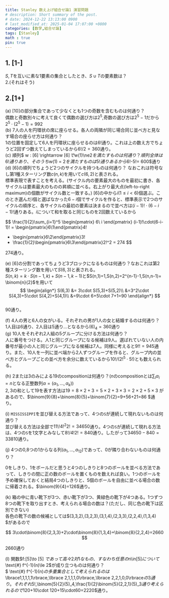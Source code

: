 ```yaml
---
title: Stanley 数え上げ組合せ論1 演習問題
# description: Short summary of the post.
# date: 2024-12-22 13:13:00 0900
# last_modified_at: 2025-01-04 17:07:00 +0800
categories: [数学,組合せ論]
tags: [Stanley]
math : true
pin: true
---
```


## 1. [1-]
$S,T$を互いに素な$1$要素の集合としたとき、$S \cup T$の要素数は？  
$2$.(それはそう)
## 2.[1+]
$\mathrm{(a)}$ $[10]$の部分集合であって少なくとも1つの奇数を含むものは何通り？   
偶数と奇数別々に考えて良くて偶数の選び方は$2^5$,奇数の選び方は$2^5-1$だから$2^5\cdot(2^5-1) = 992$  
$\mathrm{(b)}$ $7$人の人を円環状の席に座らせる。各人の両隣が同じ場合同じ並べ方と見なす場合の座らせ方は何通り？  
$1$の位置を固定して$6$人を円環状に座らせるのは$6!$通り。これは上の数え方でちょうど$2$回ずつ数えてしまっているから$6!/2 = 360$通り。  
$\mathrm{(c)}$ 順列$ w : [6] \rightarrow [6]$で$w(1)\ne2$を満たすものは何通り？  
順列全体は$6!$通りあり、そのうち$w(1) = 2$を満たすものは$5!$通りあるから$6!-5!= 600$通り  
$\mathrm{(d)}$ $[6]$の順列でちょうど$2$つのサイクルを持つものは何通り？  なおこれは符号なし第1種スターリング数$c(n,k)$を用いて$c(6,2)$と表される。  
標準表現で表すことを考える。(サイクル内の要素最大のものを最初に書き、各サイクルは要素最大のものの昇順に並べる。右上がり最大点(left-to-right maximum)の個数がサイクル数と一致する。)
$[6]$の中から$i$$(1\le i < 6)$個選ぶ。このとき選んだ$i$個と選ばなかった$6-i$個でサイクルを作ると、標準表示で$2$つのサイクルの順序と、各サイクルの最初の要素は決まるので並べ方は$(i-1)!\cdot(6-i-1)!$通りある。$i$について和を取ると同じものを$2$回数えているから

$$
\frac{1}{2}\sum_{i=1}^5 \begin{pmatrix}
6\\
i
\end{pmatrix}
(i-1)!\cdot(6-i-1)!
= \begin{pmatrix}6\\1\end{pmatrix}4!
+ \begin{pmatrix}6\\2\end{pmatrix}3!
+ \frac{1}{2}\begin{pmatrix}6\\3\end{pmatrix}2!^2
= 274
$$

$274$通り。

$\mathrm{(e)}$ $[6]$の分割であってちょうど$3$ブロックになるものは何通り？なおこれは第2種スターリング数を用いて$S(6,3)$と表される。  
$S(n,k) = k \cdot S(n-1,k) + S(n-1,k-1)$と$S(n,1)=1,S(n,2)=2^{n-1}-1,S(n,n-1)=
\binom{n}{2}$を用いて
$$
\begin{align*}
S(6,3) &= 3\cdot S(5,3)+S(5,2)\\ 
    &=3^2\cdot S(4,3)+5\cdot S(4,2)+S(4,1)\\
    &=9\cdot 6+5\cdot 7+1=90
\end{align*}
$$  
$90$通り。

$\mathrm{(f)}$  $4$人の男と$6$人の女がいる。それぞれの男が$1$人の女と結婚するのは何通り？  
$1$人目は$6$通り、$2$人目は$5$通り...となるから$(6)_4 = 360$通り  
$\mathrm{(g)}$ $10$人をそれぞれ$2$人組の$5$グループに分ける方法は何通り？  
人に番号をつける。人$1$と同じグループになる候補は$9$人。選ばれていない人の内番号が最小の人と同じグループになる候補は$7$人。同様に考えると$9!! = 945$通り。また、$10$人を一列に並べ端から$2$人ずつグループを作ると、グループ内の並べ方とグループごとの並べ方を余分に数えているから$10!/(2!^5\cdot 5!)$とも数えられる。　　

$\mathrm{(h)}$  $2$または$3$のみによる$19$のcompositionは何通り？($n$のcompositionとは$\sum_i \alpha_i = n$となる正整数列$\alpha=(\alpha_1,\dots,\alpha_k)$)  
$2,3$の和として$19$を表す方法は$19 = 8\times 2+3 = 5\times 2 + 3\times 3 = 2\times 2 + 5\times 3$
があるので、$\binom{9}{8}+\binom{8}{5}+\binom{7}{2}=9+56+21=86 $通り。  

$\mathrm{(i)}$ `MISSISSIPPI`を並び替える方法であって、$4$つの`S`が連続して現れないものは何通り？  
並び替える方法は全部で$11!/4!^2 2! = 34650$通り。$4$つの`S`が連続して現れる方法は、$4$つの`S`を$1$文字とみなして$8!/4! 2!=840$通り。したがって$34650-840=33810$通り。  

$\mathrm{(j)}$ $4$つの$0$,$8$つの$1$からなる列$(a_1,\dots,a_{12})$であって、$0$が隣り合わないものは何通り？  

$0$をしきり、$1$をボールだと思うと$4$つのしきりと$8$つのボールを並べる方法であって、しきりの間に正の数のボールを置くものを数えれば良い。$1$つのボールを予め確保しておくと結局$4$つのしきりと、$5$個のボールを自由に並べる場合の数に帰着される。$\binom{9}{4}=126$通り。

$\mathrm{(k)}$  箱の中に青い靴下が$3$つ、赤い靴下が$3$つ、黄緑色の靴下が$4$つある。$1$つずつ$8$つの靴下を取り出すとき、考えられる場合の数は？(ただし、同じ色の靴下は区別できない)  
各色の靴下の数の候補としては$(3,3,2),(3,2,3),(3,1,4),(2,3,3),(2,2,4),(1,3,4) $があるので

$$ 
3\cdot\binom{8}{2,3,3}+2\cdot\binom{8}{1,3,4}+\binom{8}{2,2,4}=2660
$$

$2660$通り  

$\mathrm{(l)}$ 関数$f:[5]\to [5] $であって高々$2$対$1$なもの、すなわち任意の$n\in[5]$について$ \text{\#} f^{-1}(n)\le 2$が成り立つものは何通り？  
$ \text{\#} f^{-1}(n)$の多重集合として考えられるのは$\lbrace1,1,1,1,1\rbrace,\lbrace 2,1,1,1,0\rbrace,\lbrace 2,2,1,0,0\rbrace$の$3$通り。それぞれ$5!,\binom{5}{2}(5)_4,\frac{1}{2}\binom{5}{2,2,1}(5)_3$通り考えられるので$120+10\cdot 120+15\cdot60=2220$通り。